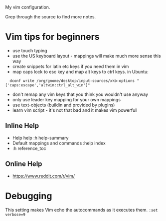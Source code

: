 My vim configuration.

Grep through the source to find more notes.

# Vim tips for beginners

- use touch typing
- use the US keyboard layout - mappings will make much more sense this way
- create snippets for latin etc keys if you need them in vim
- map caps lock to esc key and map alt keys to ctrl keys. in Ubuntu:

```shell
  dconf write /org/gnome/desktop/input-sources/xkb-options "['caps:escape','altwin:ctrl_alt_win']"
```

- don't remap any vim keys that you think you wouldn't use anyway
- only use leader key mapping for your own mappings
- use text-objects (buildin and provided by plugins)
- learn vim script - it's not that bad and it makes vim powerfull

## Inline Help

- Help help :h help-summary
- Default mappings and commands :help index
- :h reference_toc

## Online Help

- https://www.reddit.com/r/vim/

# Debugging

This setting makes Vim echo the autocommands as it executes them.
`:set verbose=9`
